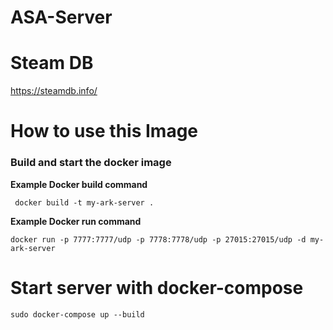 # ASA-Server
# Steam DB
https://steamdb.info/
# How to use this Image
### Build and start the docker image
**Example Docker build command**
```
 docker build -t my-ark-server .
```
**Example Docker run command**
```
docker run -p 7777:7777/udp -p 7778:7778/udp -p 27015:27015/udp -d my-ark-server
```
# Start server with docker-compose
```
sudo docker-compose up --build
```
